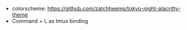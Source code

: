 - colorscheme: <https://github.com/zatchheems/tokyo-night-alacritty-theme>
- Command + L as tmux binding
